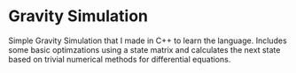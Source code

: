 # Gravity Simulation

Simple Gravity Simulation that I made in C++ to learn the language. Includes some basic optimzations using a state matrix and calculates the next state based on trivial numerical methods for differential equations.
